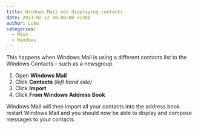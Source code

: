 ```yaml
---
title: Windows Mail not displaying contacts
date: 2013-02-12 00:00:00 +1300
author: Luke
categories:
  - Misc
  - Windows
---
```


This happens when Windows Mail is using a different contacts list to the Windows Contacts – such as a newsgroup.

  1. Open **Windows Mail**
  2. Click **Contacts** _(left hand side)_
  3. Click **Import**
  4. Click **From Windows Address Book**

Windows Mail will then import all your contacts into the address book restart Windows Mail and you should now be able to display and compose messages to your contacts.
